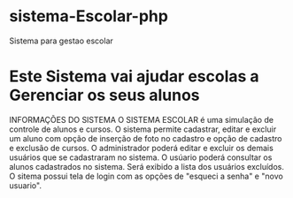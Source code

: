 # sistema-Escolar-php
Sistema para gestao escolar
 

 # Este Sistema vai ajudar escolas a Gerenciar os seus alunos

 INFORMAÇÕES DO SISTEMA
O SISTEMA ESCOLAR é uma simulação de controle de alunos e cursos. O sistema permite cadastrar, editar e excluir um aluno com opção de inserção de foto no cadastro e opção de cadastro e exclusão de cursos.
O administrador poderá editar e excluir os demais usuários que se cadastraram no sistema.
O usúario poderá consultar os alunos cadastrados no sistema.
Será exibido a lista dos usuários excluídos.
O sitema possui tela de login com as opções de "esqueci a senha" e "novo usuario".